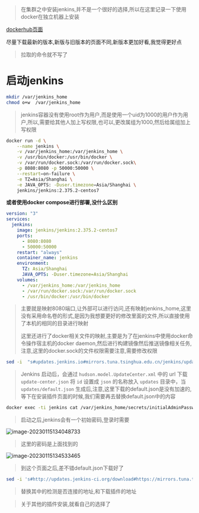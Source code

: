 > 在集群之中安装jenkins,并不是一个很好的选择,所以在这里记录一下使用docker在独立机器上安装

[dockerhub页面](https://hub.docker.com/r/jenkins/jenkins)

尽量下载最新的版本,新版与旧版本的页面不同,新版本更加好看,我觉得更好点

> 拉取的命令就不写了

# 启动jenkins

```bash
mkdir /var/jenkins_home
chmod o+w  /var/jenkins_home
```

> jenkins容器没有使用root作为用户,而是使用一个uid为1000的用户作为用户,所以,需要给其他人加上写权限,也可以,更改属组为1000,然后给属组加上写权限

```bash
docker run -d \
	--name jenkins \
	-v /var/jenkins_home:/var/jenkins_home \
	-v /usr/bin/docker:/usr/bin/docker \
	-v /var/run/docker.sock:/var/run/docker.sock\
	-p 8080:8080 -p 50000:50000 \
	--restart=on-failure \
	-e TZ=Asia/Shanghai \
	-e JAVA_OPTS: -Duser.timezone=Asia/Shanghai \
	jenkins/jenkins:2.375.2-centos7
```

**或者使用docker compose进行部署,没什么区别**

```yaml
version: "3"
services:
  jenkins:
    image: jenkins/jenkins:2.375.2-centos7
    ports:
      - 8080:8080
      - 50000:50000
    restart: "always"
    container_name: jenkins
    environment:
      TZ: Asia/Shanghai
      JAVA_OPTS: -Duser.timezone=Asia/Shanghai
    volumes:
      - /var/jenkins_home:/var/jenkins_home
      - /var/run/docker.sock:/var/run/docker.sock
      - /usr/bin/docker:/usr/bin/docker
```

> 主要就是映射8080端口,让外部可以进行访问,还有映射jenkins_home,这里没有采用命名卷的形式,是因为我想要更好的修改里面的文件,所以直接使用了本机的相同的目录进行映射
>
> 这里还进行了docker相关文件的映射,主要是为了在jenkins中使用docker命令操作宿主机的docker daemon,然后进行构建镜像然后推送镜像相关任务,注意,这里的docker.sock的文件权限需要注意,需要修改权限


```bash
sed -i  "s#updates.jenkins.io#mirrors.tuna.tsinghua.edu.cn/jenkins/updates#g" /var/jenkins_home/hudson.model.UpdateCenter.xml 
```

> Jenkins 启动后，会通过 `hudson.model.UpdateCenter.xml` 中的 url 下载 `update-center.json` 将 `id` 设置成 `json` 的名称放入 `updates` 目录中，当 `updates/default.json` 生成后,注意,这里下载的default.json是没有加速的,等下在安装插件页面的时候,我们需要再去替换default.json中的内容


```bash
docker exec -ti jenkins cat /var/jenkins_home/secrets/initialAdminPassword
```

> 启动之后,jenkins会有一个初始密码,登录时需要

![image-20230115134048733](https://cdn.jsdelivr.net/gh/2822132073/image/202301151340130.png)

> 这里的密码是上面找到的

![image-20230115134533465](https://cdn.jsdelivr.net/gh/2822132073/image/202301151345735.png)

> 到这个页面之后,差不错default.json下载好了

```bash
sed -i 's#http://updates.jenkins-ci.org/download#https://mirrors.tuna.tsinghua.edu.cn/jenkins#g'  /var/jenkins_home/updates/default.json && sed -i 's#http://www.google.com#https://www.baidu.com#g' /var/jenkins_home/updates/default.json
```

> 替换其中的检测是否连接的地址,和下载插件的地址

> 关于其他的插件安装,就看自己的选择了
>
> 

